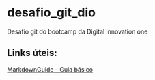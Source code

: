 # desafio_git_dio
Desafio git do bootcamp da Digital innovation one

## Links úteis:
[MarkdownGuide - Guia básico](https://www.markdownguide.org/basic-syntax/)



